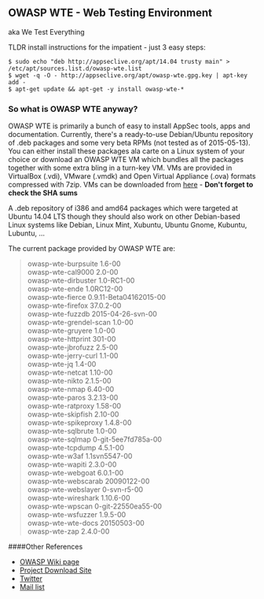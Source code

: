 ## OWASP WTE - Web Testing Environment 

aka We Test Everything

TLDR install instructions for the impatient - just 3 easy steps:  
```
$ sudo echo "deb http://appseclive.org/apt/14.04 trusty main" > /etc/apt/sources.list.d/owasp-wte.list
$ wget -q -O - http://appseclive.org/apt/owasp-wte.gpg.key | apt-key add -
$ apt-get update && apt-get -y install owasp-wte-*

```

### So what is OWASP WTE anyway?

OWASP WTE is primarily a bunch of easy to install AppSec tools, apps and documentation.  Currently, there's a ready-to-use Debian/Ubuntu repository of .deb packages and some very beta RPMs (not tested as of 2015-05-13).  You can either install these packages ala carte on a Linux system of your choice or download an OWASP WTE VM which bundles all the packages together with some extra bling in a turn-key VM.  VMs are provided in VirtualBox (.vdi), VMware (.vmdk) and Open Virtual Appliance (.ova) formats compressed with 7zip.  VMs can be downloaded from [here](http://appseclive.org/apt/downloads/) - **Don't forget to check the SHA sums**

A .deb repository of i386 and amd64 packages which were targeted at Ubuntu 14.04 LTS though they should also work on other Debian-based Linux systems like Debian, Linux Mint, Xubuntu, Ubuntu Gnome, Kubuntu, Lubuntu, ...

The current package provided by OWASP WTE are:
> owasp-wte-burpsuite 1.6-00  
> owasp-wte-cal9000 2.0-00  
> owasp-wte-dirbuster 1.0-RC1-00  
> owasp-wte-ende 1.0RC12-00  
> owasp-wte-fierce 0.9.11-Beta04162015-00  
> owasp-wte-firefox 37.0.2-00  
> owasp-wte-fuzzdb 2015-04-26-svn-00  
> owasp-wte-grendel-scan 1.0-00  
> owasp-wte-gruyere 1.0-00  
> owasp-wte-httprint 301-00  
> owasp-wte-jbrofuzz 2.5-00  
> owasp-wte-jerry-curl 1.1-00    
> owasp-wte-jq 1.4-00  
> owasp-wte-netcat 1.10-00  
> owasp-wte-nikto 2.1.5-00  
> owasp-wte-nmap 6.40-00  
> owasp-wte-paros 3.2.13-00  
> owasp-wte-ratproxy 1.58-00  
> owasp-wte-skipfish 2.10-00  
> owasp-wte-spikeproxy 1.4.8-00  
> owasp-wte-sqlbrute 1.0-00  
> owasp-wte-sqlmap 0-git-5ee7fd785a-00  
> owasp-wte-tcpdump 4.5.1-00  
> owasp-wte-w3af 1.1svn5547-00  
> owasp-wte-wapiti 2.3.0-00  
> owasp-wte-webgoat 6.0.1-00  
> owasp-wte-webscarab 20090122-00  
> owasp-wte-webslayer 0-svn-r5-00  
> owasp-wte-wireshark 1.10.6-00  
> owasp-wte-wpscan 0-git-22550ea55-00  
> owasp-wte-wsfuzzer 1.9.5-00  
> owasp-wte-wte-docs 20150503-00  
> owasp-wte-zap 2.4.0-00

####Other References

* [OWASP Wiki page](https://www.owasp.org/index.php/OWASP_Web_Testing_Environment_Project) 
* [Project Download Site](http://appseclive.org/) 
* [Twitter](https://twitter.com/owasp_wte)   
* [Mail list](https://lists.owasp.org/mailman/listinfo/web-testing-environment)

 
